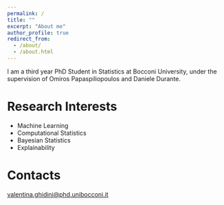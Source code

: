 ```yaml
---
permalink: /
title: ""
excerpt: "About me"
author_profile: true
redirect_from: 
  - /about/
  - /about.html
---
```


I am a third year PhD Student in Statistics at Bocconi University, under the supervision of Omiros Papaspiliopoulos and Daniele Durante.

Research Interests
======
* Machine Learning
* Computational Statistics
* Bayesian Statistics
* Explainability

Contacts
=======

valentina.ghidini@phd.unibocconi.it

